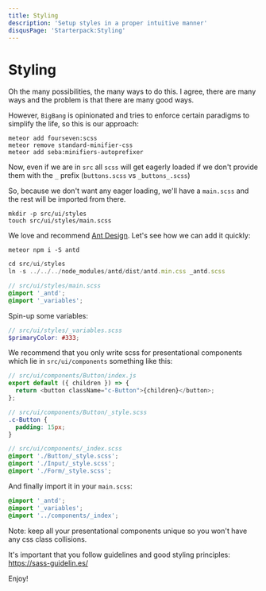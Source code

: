 ```yaml
---
title: Styling
description: 'Setup styles in a proper intuitive manner'
disqusPage: 'Starterpack:Styling'
---
```


# Styling

Oh the many possibilities, the many ways to do this. I agree, there are many ways and the problem is that there are many good ways.

However, `BigBang` is opinionated and tries to enforce certain paradigms to simplify the life, so this is our approach:

```
meteor add fourseven:scss
meteor remove standard-minifier-css
meteor add seba:minifiers-autoprefixer
```

Now, even if we are in `src` all `scss` will get eagerly loaded if we don't provide them with the `_` prefix (`buttons.scss` vs `_buttons_.scss`)

So, because we don't want any eager loading, we'll have a `main.scss` and the rest will be imported from there.

```
mkdir -p src/ui/styles
touch src/ui/styles/main.scss
```

We love and recommend [Ant Design](https://ant.design/docs/react/introduce). Let's see how we can add it quickly:

```
meteor npm i -S antd
```

```js
cd src/ui/styles
ln -s ../../../node_modules/antd/dist/antd.min.css _antd.scss
```

```scss
// src/ui/styles/main.scss
@import '_antd';
@import '_variables';
```

Spin-up some variables:

```scss
// src/ui/styles/_variables.scss
$primaryColor: #333;
```

We recommend that you only write scss for presentational components which lie in `src/ui/components` something like this:

```js
// src/ui/components/Button/index.js
export default ({ children }) => {
  return <button className="c-Button">{children}</button>;
};
```

```scss
// src/ui/components/Button/_style.scss
.c-Button {
  padding: 15px;
}
```

```scss
// src/ui/components/_index.scss
@import './Button/_style.scss';
@import './Input/_style.scss';
@import './Form/_style.scss';
```

And finally import it in your `main.scss`:

```scss
@import '_antd';
@import '_variables';
@import '../components/_index';
```

Note: keep all your presentational components unique so you won't have any css class collisions.

It's important that you follow guidelines and good styling principles: https://sass-guidelin.es/

Enjoy!
